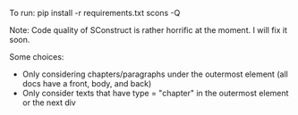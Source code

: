 To run:
	pip install -r requirements.txt
	scons -Q


Note: Code quality of SConstruct is rather horrific at the moment. I will fix it soon.

Some choices:
- Only considering chapters/paragraphs under the outermost <body> element (all docs have a front, body, and back)
- Only consider texts that have type = "chapter" in the outermost <body> element or the next div